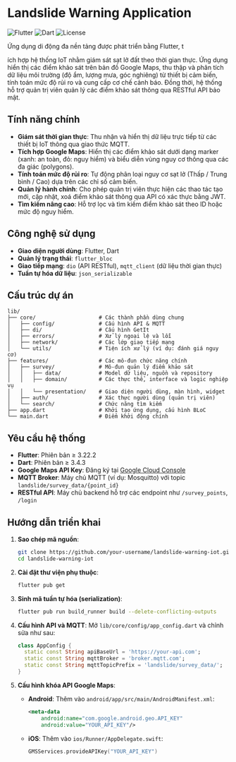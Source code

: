 # Landslide Warning Application

![Flutter](https://img.shields.io/badge/Flutter-3.22.2-blue?logo=flutter) ![Dart](https://img.shields.io/badge/Dart-3.4.3-blue?logo=dart) ![License](https://img.shields.io/badge/License-MIT-green)

Ứng dụng di động đa nền tảng được phát triển bằng Flutter, t

ích hợp hệ thống IoT nhằm giám sát sạt lở đất theo thời gian thực. Ứng dụng hiển thị các điểm khảo sát trên bản đồ Google Maps, thu thập và phân tích dữ liệu môi trường (độ ẩm, lượng mưa, góc nghiêng) từ thiết bị cảm biến, tính toán mức độ rủi ro và cung cấp cơ chế cảnh báo. Đồng thời, hệ thống hỗ trợ quản trị viên quản lý các điểm khảo sát thông qua RESTful API bảo mật.

## Tính năng chính
- **Giám sát thời gian thực**: Thu nhận và hiển thị dữ liệu trực tiếp từ các thiết bị IoT thông qua giao thức MQTT.
- **Tích hợp Google Maps**: Hiển thị các điểm khảo sát dưới dạng marker (xanh: an toàn, đỏ: nguy hiểm) và biểu diễn vùng nguy cơ thông qua các đa giác (polygons).
- **Tính toán mức độ rủi ro**: Tự động phân loại nguy cơ sạt lở (Thấp / Trung bình / Cao) dựa trên các chỉ số cảm biến.
- **Quản lý hành chính**: Cho phép quản trị viên thực hiện các thao tác tạo mới, cập nhật, xoá điểm khảo sát thông qua API có xác thực bằng JWT.
- **Tìm kiếm nâng cao**: Hỗ trợ lọc và tìm kiếm điểm khảo sát theo ID hoặc mức độ nguy hiểm.

## Công nghệ sử dụng
- **Giao diện người dùng**: Flutter, Dart
- **Quản lý trạng thái**: `flutter_bloc`
- **Giao tiếp mạng**: `dio` (API RESTful), `mqtt_client` (dữ liệu thời gian thực)
- **Tuần tự hóa dữ liệu**: `json_serializable`

## Cấu trúc dự án
```
lib/
├── core/                    # Các thành phần dùng chung
│   ├── config/              # Cấu hình API & MQTT
│   ├── di/                  # Cấu hình GetIt
│   ├── errors/              # Xử lý ngoại lệ và lỗi
│   ├── network/             # Các lớp giao tiếp mạng
│   └── utils/               # Tiện ích xử lý (ví dụ: đánh giá nguy cơ)
├── features/                # Các mô-đun chức năng chính
│   ├── survey/              # Mô-đun quản lý điểm khảo sát
│   │   ├── data/            # Model dữ liệu, nguồn và repository
│   │   ├── domain/          # Các thực thể, interface và logic nghiệp vụ
│   │   └── presentation/    # Giao diện người dùng, màn hình, widget
│   ├── auth/                # Xác thực người dùng (quản trị viên)
│   └── search/              # Chức năng tìm kiếm
├── app.dart                 # Khởi tạo ứng dụng, cấu hình BLoC
└── main.dart                # Điểm khởi động chính
```

## Yêu cầu hệ thống
- **Flutter**: Phiên bản ≥ 3.22.2
- **Dart**: Phiên bản ≥ 3.4.3
- **Google Maps API Key**: Đăng ký tại [Google Cloud Console](https://console.cloud.google.com/)
- **MQTT Broker**: Máy chủ MQTT (ví dụ: Mosquitto) với topic `landslide/survey_data/{point_id}`
- **RESTful API**: Máy chủ backend hỗ trợ các endpoint như `/survey_points`, `/login`

## Hướng dẫn triển khai
1. **Sao chép mã nguồn**:
   ```bash
   git clone https://github.com/your-username/landslide-warning-iot.git
   cd landslide-warning-iot
   ```

2. **Cài đặt thư viện phụ thuộc**:
   ```bash
   flutter pub get
   ```

3. **Sinh mã tuần tự hóa (serialization)**:
   ```bash
   flutter pub run build_runner build --delete-conflicting-outputs
   ```

4. **Cấu hình API và MQTT**:
   Mở `lib/core/config/app_config.dart` và chỉnh sửa như sau:
   ```dart
   class AppConfig {
     static const String apiBaseUrl = 'https://your-api.com';
     static const String mqttBroker = 'broker.mqtt.com';
     static const String mqttTopicPrefix = 'landslide/survey_data/';
   }
   ```

5. **Cấu hình khóa API Google Maps**:
    - **Android**: Thêm vào `android/app/src/main/AndroidManifest.xml`:
      ```xml
      <meta-data
          android:name="com.google.android.geo.API_KEY"
          android:value="YOUR_API_KEY"/>
      ```
    - **iOS**: Thêm vào `ios/Runner/AppDelegate.swift`:
      ```swift
      GMSServices.provideAPIKey("YOUR_API_KEY")
      ```
